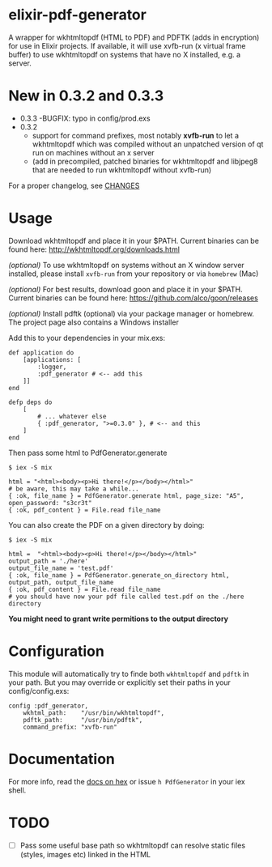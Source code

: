 # elixir-pdf-generator

A wrapper for wkhtmltopdf (HTML to PDF) and PDFTK (adds in encryption) for use in Elixir projects. If available, it will use xvfb-run (x virtual frame buffer) to use wkhtmltopdf on systems that have no X installed, e.g. a server.

# New in 0.3.2 and 0.3.3

  - 0.3.3
    -BUGFIX: typo in config/prod.exs
  - 0.3.2
    - support for command prefixes, most notably **xvfb-run** to let a
      wkhtmltopdf which was compiled without an unpatched version of qt run on
      machines without an x server
    - (add in precompiled, patched binaries for wkhtmltopdf and libjpeg8 that are
      needed to run wkhtmltopdf without xvfb-run)

For a proper changelog, see [CHANGES](CHANGES.md)

# Usage

Download wkhtmltopdf and place it in your $PATH. Current binaries can be found here:
http://wkhtmltopdf.org/downloads.html

_(optional)_ To use wkhtmltopdf on systems without an X window server installed, please install `xvfb-run` from your repository or via `homebrew` (Mac)

_(optional)_ For best results, download goon and place it in your $PATH. Current binaries can be found here:
https://github.com/alco/goon/releases

_(optional)_ Install pdftk (optional) via your package manager or homebrew. The project page also contains a Windows installer

Add this to your dependencies in your mix.exs:

    def application do
        [applications: [
            :logger, 
            :pdf_generator # <-- add this
        ]]
    end
    
    defp deps do
        [
            # ... whatever else
            { :pdf_generator, ">=0.3.0" }, # <-- and this
        ]
    end

Then pass some html to PdfGenerator.generate

```
$ iex -S mix

html = "<html><body><p>Hi there!</p></body></html>"
# be aware, this may take a while...
{ :ok, file_name } = PdfGenerator.generate html, page_size: "A5", open_password: "s3cr3t" 
{ :ok, pdf_content } = File.read file_name 
```

You can also create the PDF on a given directory by doing:

```
$ iex -S mix

html =  "<html><body><p>Hi there!</p></body></html>"
output_path = './here'
output_file_name = 'test.pdf'
{ :ok, file_name } = PdfGenerator.generate_on_directory html, output_path, output_file_name
{ :ok, pdf_content } = File.read file_name
# you should have now your pdf file called test.pdf on the ./here directory
```

**You might need to grant write permitions to the output directory**

# Configuration

This module will automatically try to finde both `wkhtmltopdf` and `pdftk` in
your path. But you may override or explicitly set their paths in your
config/config.exs:

```
config :pdf_generator,
    wkhtml_path:    "/usr/bin/wkhtmltopdf",
    pdftk_path:     "/usr/bin/pdftk",
    command_prefix: "xvfb-run"
```

# Documentation

For more info, read the [docs on hex](http://hexdocs.pm/pdf_generator) or issue
`h PdfGenerator` in your iex shell.

TODO
====

- [ ] Pass some useful base path so wkhtmltopdf can resolve static files
  (styles, images etc) linked in the HTML
